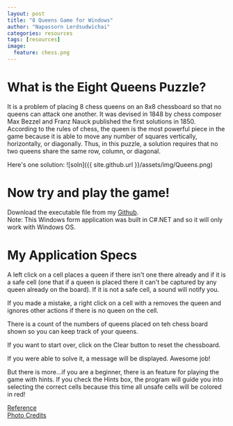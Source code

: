 ```yaml
---
layout: post
title: "8 Queens Game for Windows"
author: "Napassorn Lerdsudwichai"
categories: resources
tags: [resources]
image:
  feature: chess.png
---
```


# What is the Eight Queens Puzzle?
It is a problem of placing 8 chess queens on an 8x8 chessboard so that no queens can attack one another. It was devised in 1848 by chess composer Max Bezzel and Franz Nauck published the first solutions in 1850. According to the rules of chess, the queen is the most powerful piece in the game because it is able to move any number of squares vertically, horizontally, or diagonally. Thus, in this puzzle, a solution requires that no two queens share the same row, column, or diagonal.   

Here's one solution:
![soln]({{ site.github.url }}/assets/img/Queens.png)

# Now try and play the game!
Download the executable file from my [Github](https://github.com/napassornl/Chess-Game).  
Note: This Windows form application was built in C#.NET and so it will only work with Windows OS.  

# My Application Specs
A left click on a cell places a queen if there isn't one there already and if it is a safe cell (one that if a queen is placed there it can't be captured by any queen already on the board). If it is not a safe cell, a sound will notify you.  

If you made a mistake, a right click on a cell with a removes the queen and ignores other actions if there is no queen on the cell.  

There is a count of the numbers of queens placed on teh chess board shown so you can keep track of your queens. 

If you want to start over, click on the Clear button to reset the chessboard.

If you were able to solve it, a message will be displayed. Awesome job!

But there is more...if you are a beginner, there is an feature for playing the game with hints. If you check the Hints box, the program will guide you into selecting the correct cells because this time all unsafe cells will be colored in red!

[Reference](https://en.wikipedia.org/wiki/Eight_queens_puzzle)   
[Photo Credits](http://www.leapco.co.za/why-enterprise-development-is-important-to-your-business/)
